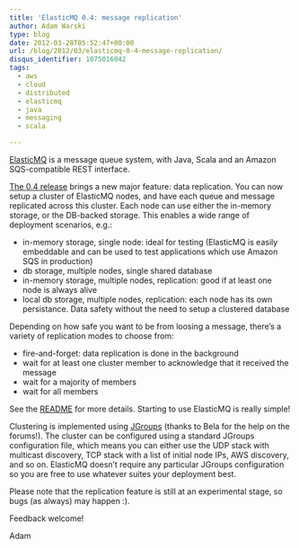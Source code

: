 ```yaml
---
title: 'ElasticMQ 0.4: message replication'
author: Adam Warski
type: blog
date: 2012-03-28T05:52:47+00:00
url: /blog/2012/03/elasticmq-0-4-message-replication/
disqus_identifier: 1075016042
tags:
  - aws
  - cloud
  - distributed
  - elasticmq
  - java
  - messaging
  - scala

---
```

[ElasticMQ][1] is a message queue system, with Java, Scala and an Amazon SQS-compatible REST interface.

[The 0.4 release][2] brings a new major feature: data replication. You can now setup a cluster of ElasticMQ nodes, and have each queue and message replicated across this cluster. Each node can use either the in-memory storage, or the DB-backed storage. This enables a wide range of deployment scenarios, e.g.:

  * in-memory storage, single node: ideal for testing (ElasticMQ is easily embeddable and can be used to test applications which use Amazon SQS in production)
  * db storage, multiple nodes, single shared database
  * in-memory storage, multiple nodes, replication: good if at least one node is always alive
  * local db storage, multiple nodes, replication: each node has its own persistance. Data safety without the need to setup a clustered database

Depending on how safe you want to be from loosing a message, there&#8217;s a variety of replication modes to choose from:

  * fire-and-forget: data replication is done in the background
  * wait for at least one cluster member to acknowledge that it received the message
  * wait for a majority of members
  * wait for all members

See the [README][3] for more details. Starting to use ElasticMQ is really simple!

Clustering is implemented using [JGroups][4] (thanks to Bela for the help on the forums!). The cluster can be configured using a standard JGroups configuration file, which means you can either use the UDP stack with multicast discovery, TCP stack with a list of initial node IPs, AWS discovery, and so on. ElasticMQ doesn&#8217;t require any particular JGroups configuration so you are free to use whatever suites your deployment best.

Please note that the replication feature is still at an experimental stage, so bugs (as always) may happen :).

Feedback welcome!

Adam

 [1]: http://www.elasticmq.org
 [2]: http://tools.softwaremill.pl/nexus/content/repositories/releases/org/elasticmq/
 [3]: https://github.com/adamw/elasticmq/blob/master/README.md
 [4]: http://www.jgroups.org
